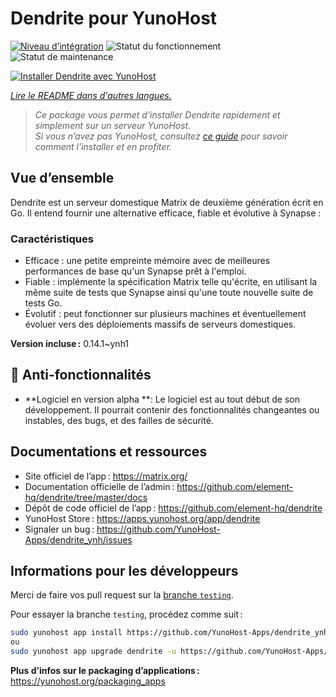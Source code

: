 <!--
Nota bene : ce README est automatiquement généré par <https://github.com/YunoHost/apps/tree/master/tools/readme_generator>
Il NE doit PAS être modifié à la main.
-->

# Dendrite pour YunoHost

[![Niveau d’intégration](https://apps.yunohost.org/badge/integration/dendrite)](https://ci-apps.yunohost.org/ci/apps/dendrite/)
![Statut du fonctionnement](https://apps.yunohost.org/badge/state/dendrite)
![Statut de maintenance](https://apps.yunohost.org/badge/maintained/dendrite)

[![Installer Dendrite avec YunoHost](https://install-app.yunohost.org/install-with-yunohost.svg)](https://install-app.yunohost.org/?app=dendrite)

*[Lire le README dans d'autres langues.](./ALL_README.md)*

> *Ce package vous permet d’installer Dendrite rapidement et simplement sur un serveur YunoHost.*  
> *Si vous n’avez pas YunoHost, consultez [ce guide](https://yunohost.org/install) pour savoir comment l’installer et en profiter.*

## Vue d’ensemble

Dendrite est un serveur domestique Matrix de deuxième génération écrit en Go. Il entend fournir une alternative efficace, fiable et évolutive à Synapse :

### Caractéristiques

- Efficace : une petite empreinte mémoire avec de meilleures performances de base qu'un Synapse prêt à l'emploi.
- Fiable : implémente la spécification Matrix telle qu'écrite, en utilisant la même suite de tests que Synapse ainsi qu'une toute nouvelle suite de tests Go.
- Évolutif : peut fonctionner sur plusieurs machines et éventuellement évoluer vers des déploiements massifs de serveurs domestiques.


**Version incluse :** 0.14.1~ynh1
## :red_circle: Anti-fonctionnalités

- **Logiciel en version alpha **: Le logiciel est au tout début de son développement. Il pourrait contenir des fonctionnalités changeantes ou instables, des bugs, et des failles de sécurité.

## Documentations et ressources

- Site officiel de l’app : <https://matrix.org/>
- Documentation officielle de l’admin : <https://github.com/element-hq/dendrite/tree/master/docs>
- Dépôt de code officiel de l’app : <https://github.com/element-hq/dendrite>
- YunoHost Store : <https://apps.yunohost.org/app/dendrite>
- Signaler un bug : <https://github.com/YunoHost-Apps/dendrite_ynh/issues>

## Informations pour les développeurs

Merci de faire vos pull request sur la [branche `testing`](https://github.com/YunoHost-Apps/dendrite_ynh/tree/testing).

Pour essayer la branche `testing`, procédez comme suit :

```bash
sudo yunohost app install https://github.com/YunoHost-Apps/dendrite_ynh/tree/testing --debug
ou
sudo yunohost app upgrade dendrite -u https://github.com/YunoHost-Apps/dendrite_ynh/tree/testing --debug
```

**Plus d’infos sur le packaging d’applications :** <https://yunohost.org/packaging_apps>
